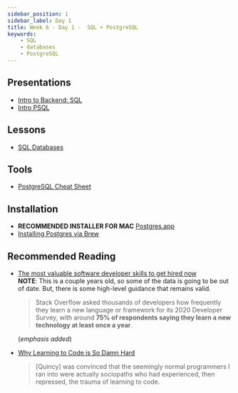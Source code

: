 ```yaml
---
sidebar_position: 1
sidebar_label: Day 1
title: Week 6 - Day 1 -  SQL + PostgreSQL
keywords:
    - SQL
    - databases
    - PostgreSQL
---
```


## Presentations

- [Intro to Backend: SQL](https://docs.google.com/presentation/d/1jOyc3yceqEkhJgcH4IMyDRiDQLRR9RkufgcD4szkhY0/edit?usp=sharing)
- [Intro PSQL](https://docs.google.com/presentation/d/19Fx9vjJNtkilB6QUU_q66zJKde3FPe5W382tlNQlJyY/edit?usp=sharing)

## Lessons

- [SQL Databases](/docs/lessons/databases/sql/)

## Tools

- [PostgreSQL Cheat Sheet](./files/PostgreSQL-Cheat-Sheet.pdf)

## Installation

- **RECOMMENDED INSTALLER FOR MAC** [Postgres.app](https://postgresapp.com/downloads.html)
- [Installing Postgres via Brew](https://gist.github.com/ibraheem4/ce5ccd3e4d7a65589ce84f2a3b7c23a3)

## Recommended Reading

- [The most valuable software developer skills to get hired now](https://www.infoworld.com/article/3583931/the-most-valuable-software-developer-skills.html)<br/>**NOTE**: This is a couple years old, so some of the data is going to be out of date. But, there is some high-level guidance that remains valid.

    > Stack Overflow asked thousands of developers how frequently they learn a new language or framework for its 2020 Developer Survey, with around **75% of respondents saying they learn a new technology at least once a year**.

    (_emphasis added_)

- [Why Learning to Code is So Damn Hard](https://medium.com/@andrewlatta/why-learning-to-code-is-so-damn-hard-303eae632820)

    > [Quincy] was convinced that the seemingly normal programmers I ran into were actually sociopaths who had experienced, then repressed, the trauma of learning to code.

